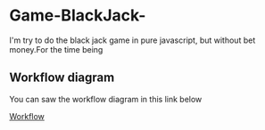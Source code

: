 # Game-BlackJack-
I'm try to do the black jack game in pure javascript, but without bet money.For the time being


## Workflow diagram

You can saw the workflow diagram in this link below


[Workflow](https://www.draw.io/?lightbox=1&target=blank&highlight=0000FF&edit=_blank&layers=1&nav=1&title=Workflow-BlackJack%20Game.drawio#R7R3Jeps4%2BGl87HwISYCPztK9nUyTftMcsVFsOhi5GJqkTz8SIBZJtqkXZDs9JEFCAunfN5EBvJw%2FvUn8xewTDUg0sK3gaQCvBrbtIY%2F95h3PRQf03KJjmoRB0QXqjtvwFyk7rbI3CwOybA1MKY3ScNHunNA4JpO01ecnCX1sD3ugUfutC39KlI7biR%2Bpvf%2BGQTorex2M6htvSTidiVcDZ1jcmftidLmV5cwP6GOjC14P4GVCaVpczZ8uScSBJwBTzHu94m61soTEaZcJrz96Y%2B%2F%2B8cMr%2Bv67df%2Ft4dfXi8%2BvgF085qcfZeWWy9WmzwIGJGAgKZs0SWd0SmM%2Fuq57LxKaxQHh77FYqx7zkdIF6wSs8ztJ0%2BcSv36WUtY1S%2BdRebd4J3%2FRys2VXUuaJROybkcllfjJlKRrxtkVChjtEjonafLM5iUk8tPwZ3sdfklF02pcDWd2UYL6d8CuQP0LYZtNw4T15vTMGuyt7NX8Wd%2BzKaMdfo8vEYjuSZItQpIoCGuj43EWpuR24edQe2RcqgP9T5Kk5Gk98FVglRMgLEm8ZHJUNh8bHCO4YNZgFsc6FHihCSImT2H6rXF9zx%2F1Fy5bV0%2Flk%2FPGs2jEbL%2Ff6oG8ed%2B8V0%2FLW2LeHhnG7sgwaEeGyaeOksR%2FbgxY0DBOl40n3%2FCOmrQwapMW8CQht2H8cP1wIAbox7OLYsE1KVY734E6kUnqrCnyvnHHFHVupDp3H1Sn4B1KaK%2BUtHhEwTXlLEka7YEEVK17Q4Jc%2BOeCn%2F2l7Ocm8mMGoCVRJfyMzsfZcrN0fwij6JJGTHfweZCAABOX9S%2FThP5HGneGjgt95zD6AHRVCN6hFIIwQ%2F%2BwXAeFgLpaUEZNKKSw0F2WxHSNWcQeytwGsplp2oiv7HbemNB5OCmvJd5inOUFSMdbnj2Gzp54C9gyc0HT1hZWhdlKwcU2nraB3YZWTGMigbbs8qNwGrPmhAGKIRdecDCGzFMblTfmYRBEq7DbRuke8IAcCQ2OigakwYKsaPaGBWeTSjlXTMAhbutyDUM4uEdM2Ea9jxNTNu5JKBtXYa4rv2mt%2BU0n%2Fci88cqqMueOD00yxHbueIsdau44PEN4HRkCOCYZogpqmpFx54nSXUXcVhEW2Z4cItykjo3jpYjMYUImSLVuTNCfAZpA0CSbewrYb7MFSUSAIpxmfiT0X7X1LcIU%2B1B7dpsuvaFG7ekscgAOpfeGCvQuRVh%2FYDv%2BnANhmubb10HvbCx05DptESMMggZq3D59JaCKk%2FdViuXm3fWXq2uGoIhDf8y6nBxJnygDf271kTjfPnNxo0h1rPq297ArCXCADdt7Yg9rCT96AYRvy9kIDWq8PgkfqY7MietRsYHNxpVZe9lWAD9iEAt%2F1W7k0rgkcdDmSEq%2FkgSqkuTU6dXpSK%2FQ0uOqJ3rVhBP9pT%2Bny9La%2B8G6bev9wGbPt%2F4p%2FnwoJkx9rh%2BB6iGapufKRDRHz2qs%2FNTpediVno06MvDsHMjugN%2B1cGM3QaI6QW%2Fz%2BEQWF9bgj4wXwF2M6kvV9K6MxuK3OuA2m%2Bdu6CTN8sqowFdNTf5urVTq6qR2TAvuQ3BJviwGGsGl85iqZOD%2BGUg1YE6cgQSoNluOQ5MMhI1GWk8seN4Zp8goTsUyW3G1eWldRflvdosmhF8F3NCKuHtQirN4vCyk4F78hoPKMckAQ8YNMGSUm04sNwthVxPDLDdBhZtGXP0XCv90uMPRlJD0zB0qtI6dO4A5XdO1Ts4wd6iFcg3uOGL28HCbPTAyHdeGavT0NlQAeBzR60NixpUqrjBWBVevtW%2FIiC9yqlq9a%2BDAMym2sGGUuueJU7xrFkRfFAIsqSrEwRKvFytTDlT8brUKkiIjXpnRWnnAx0I7ThCZ6ZUToIXXTThMQQxUw2rcg0yEq1i5hnKk7CYjQZ6%2FXvIKeWs%2BuISDEaj8zBxlPzJVqx2NWSCXN7qOa9gsQKr%2FIY4iXJ7zUQTlmI9lvNIUqfmVuvKANXOj92grDg7JNsiSkaVJ7g57NdpUESbE1Qy00CMSAw80Tl8tc93NXRjgLZ5aWQORK4jE4O2fUpUDOWWdyuviee13sG6%2B1HZnEP7cei22bi13JA6SQk4PpNPhuSQny7wGfZGE86I0L6ExT4BsWrpmobus3V2HjbHouPzylRdYNZYx1ixtqxW34QQGdXl%2BNzC1nv6bAoKJVmfikfGDRhj7xHuY8BmM98N4ynpx3brLLVNeT62XEJRx%2FUOUS4UZkyRsJ716el5balRnbRpCo%2FpWRz9FlfjsUui4a5gVG83kYtXMKdOu2kSro5qQx5doBTZuEzjSlTzpCPxgR5Uds6fHGl5v53yfuRgs7u2s8lbeKgByIn%2FT9yjkCSKOtmrC0NpxvNODs4rVEPT6s6lH42wCW8rRYOM5Gnx2Jby4a0kkNlpC5pxdLWpnwDtGa1GxWrsnDA%2Fh0gP3RKwNqSDV0kgTq09rA6snvD7%2FrcDy%2FMMjAAIJNRpPp9ecFtZEeN%2B9TMxINpRtGDOi8PJ8FIEwVjYrAqOlDI4K%2BJuPo893oy%2B316r834sNKcVyHrwJmUx00Z%2BxhxHeF8kjKbIOdfW%2FvVqdjv1HGhXSyIUbUdPvd39U56qKsb449MhfZfI04Zx%2BsaNGK99%2FfTO6%2BvslYgfC9jlwz3TdkHscseRtC%2Be3KUDap9XQtejE3dVvXxEsc6ST70hWfyuKTvYV13LVGPefoxm7U4tt0sZ01UiCsVJC63xwukIx9OQ3aD7EQudsw%2F4k5PniC8jzw3n906oTNUcYTHIkv1gbTOr1K7uuGiF9M%2FrMiwNW2TzHE%2Bj3pMQLMF7L5Kou1%2FWnm9HdoVzdvUDRPTbH1VWz1uIDPydIlch4%2BslVA8b1p5OUr1qtqn88f18HONIhCaD7HpmusuBw3o6qBhuo4%2B2XjC9XqgTRfixEl5s5GL6EBlrPatEfVpNZDbmHYzXWrP9lU%2BFI1v%2F4Cl7%2FDw%3D%3D)

